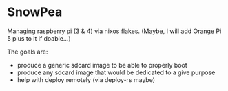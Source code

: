 # SnowPea

Managing raspberry pi (3 & 4) via nixos flakes.
(Maybe, I will add Orange Pi 5 plus to it if doable...)

The goals are:

+ produce a generic sdcard image to be able to properly boot
+ produce any sdcard image that would be dedicated to a give purpose
+ help with deploy remotely (via deploy-rs maybe)


